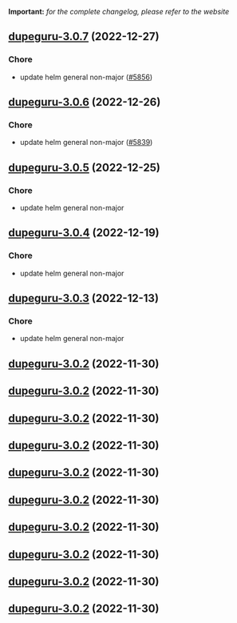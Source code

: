 **Important:**
*for the complete changelog, please refer to the website*




## [dupeguru-3.0.7](https://github.com/truecharts/charts/compare/dupeguru-3.0.6...dupeguru-3.0.7) (2022-12-27)

### Chore

- update helm general non-major ([#5856](https://github.com/truecharts/charts/issues/5856))
  
  


## [dupeguru-3.0.6](https://github.com/truecharts/charts/compare/dupeguru-3.0.5...dupeguru-3.0.6) (2022-12-26)

### Chore

- update helm general non-major ([#5839](https://github.com/truecharts/charts/issues/5839))
  
  


## [dupeguru-3.0.5](https://github.com/truecharts/charts/compare/dupeguru-3.0.4...dupeguru-3.0.5) (2022-12-25)

### Chore

- update helm general non-major
  
  


## [dupeguru-3.0.4](https://github.com/truecharts/charts/compare/dupeguru-3.0.3...dupeguru-3.0.4) (2022-12-19)

### Chore

- update helm general non-major
  
  


## [dupeguru-3.0.3](https://github.com/truecharts/charts/compare/dupeguru-3.0.2...dupeguru-3.0.3) (2022-12-13)

### Chore

- update helm general non-major
  
  


## [dupeguru-3.0.2](https://github.com/truecharts/charts/compare/dupeguru-3.0.1...dupeguru-3.0.2) (2022-11-30)




## [dupeguru-3.0.2](https://github.com/truecharts/charts/compare/dupeguru-3.0.1...dupeguru-3.0.2) (2022-11-30)




## [dupeguru-3.0.2](https://github.com/truecharts/charts/compare/dupeguru-3.0.1...dupeguru-3.0.2) (2022-11-30)




## [dupeguru-3.0.2](https://github.com/truecharts/charts/compare/dupeguru-3.0.1...dupeguru-3.0.2) (2022-11-30)




## [dupeguru-3.0.2](https://github.com/truecharts/charts/compare/dupeguru-3.0.1...dupeguru-3.0.2) (2022-11-30)




## [dupeguru-3.0.2](https://github.com/truecharts/charts/compare/dupeguru-3.0.1...dupeguru-3.0.2) (2022-11-30)




## [dupeguru-3.0.2](https://github.com/truecharts/charts/compare/dupeguru-3.0.1...dupeguru-3.0.2) (2022-11-30)




## [dupeguru-3.0.2](https://github.com/truecharts/charts/compare/dupeguru-3.0.1...dupeguru-3.0.2) (2022-11-30)




## [dupeguru-3.0.2](https://github.com/truecharts/charts/compare/dupeguru-3.0.1...dupeguru-3.0.2) (2022-11-30)




## [dupeguru-3.0.2](https://github.com/truecharts/charts/compare/dupeguru-3.0.1...dupeguru-3.0.2) (2022-11-30)


